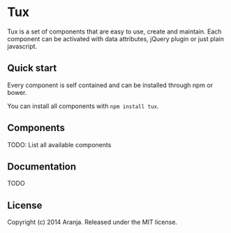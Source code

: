 Tux
===
Tux is a set of components that are easy to use, create and maintain. Each component can be activated with data attributes, jQuery plugin or just plain javascript.

## Quick start

Every component is self contained and can be installed through npm or bower.

You can install all components with `npm install tux`.

## Components
TODO: List all available components

## Documentation
TODO

## License
Copyright (c) 2014 Aranja.
Released under the MIT license.
